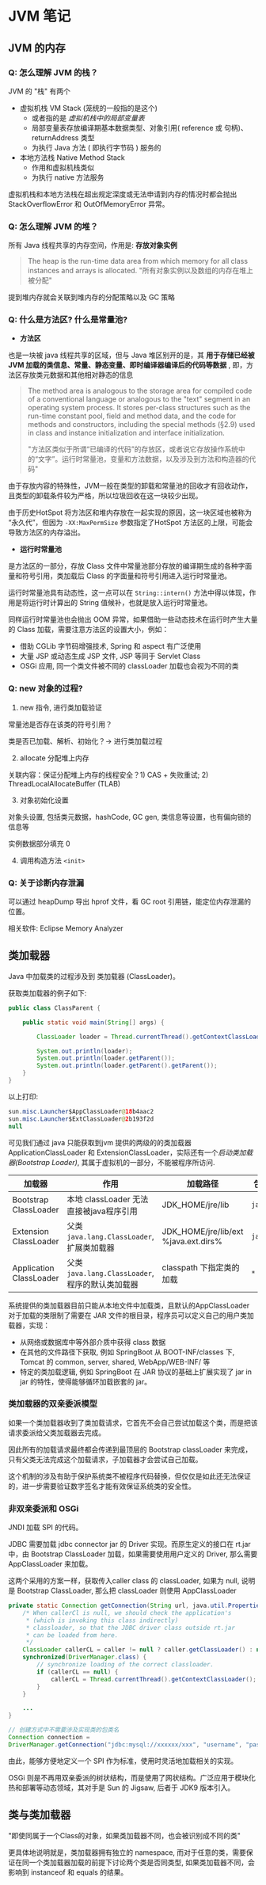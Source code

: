 # JVM 笔记

## JVM 的内存

### Q: 怎么理解 JVM 的栈？

JVM 的 "栈" 有两个
* 虚拟机栈 VM Stack (笼统的一般指的是这个)
    - 或者指的是 *虚拟机栈中的局部变量表*
    - 局部变量表存放编译期基本数据类型、对象引用( reference 或 句柄)、returnAddress 类型
    - 为执行 Java 方法 ( 即执行字节码 ) 服务的
* 本地方法栈 Native Method Stack
    - 作用和虚拟机栈类似
    - 为执行 native 方法服务

虚拟机栈和本地方法栈在超出规定深度或无法申请到内存的情况时都会抛出 StackOverflowError 和 OutOfMemoryError 异常。

### Q: 怎么理解 JVM 的堆？

所有 Java 线程共享的内存空间，作用是: **存放对象实例**

> The heap is the run-time data area from which memory for all class instances and arrays is allocated.
> "所有对象实例以及数组的内存在堆上被分配"

提到堆内存就会关联到堆内存的分配策略以及 GC 策略

### Q: 什么是方法区? 什么是常量池?

* __方法区__

也是一块被 java 线程共享的区域，但与 Java 堆区别开的是，其 **用于存储已经被 JVM 加载的类信息、常量、静态变量、即时编译器编译后的代码等数据** , 即，方法区存放类元数据和其他相对静态的信息

> The method area is analogous to the storage area for compiled code of a conventional language or analogous to the "text" segment in an operating system process. It stores per-class structures such as the run-time constant pool, field and method data, and the code for methods and constructors, including the special methods (§2.9) used in class and instance initialization and interface initialization.
> 
> "方法区类似于所谓“已编译的代码”的存放区，或者说它存放操作系统中的“文字”。运行时常量池，变量和方法数据，以及涉及到方法和构造器的代码"

由于存放内容的特殊性，JVM一般在类型的卸载和常量池的回收才有回收动作，且类型的卸载条件较为严格，所以垃圾回收在这一块较少出现。

由于历史HotSpot 将方法区和堆内存放在一起实现的原因，这一块区域也被称为 “永久代”，但因为 `-XX:MaxPermSize` 参数指定了HotSpot 方法区的上限，可能会导致方法区的内存溢出。

* __运行时常量池__

是方法区的一部分，存放 Class 文件中常量池部分存放的编译期生成的各种字面量和符号引用，类加载后 Class 的字面量和符号引用进入运行时常量池。

运行时常量池具有动态性，这一点可以在 `String::intern()` 方法中得以体现，作用是将运行时计算出的 String 值候补，也就是放入运行时常量池。

同样运行时常量池也会抛出 OOM 异常，如果借助一些动态技术在运行时产生大量的 Class 加载，需要注意方法区的设置大小，例如：

* 借助 CGLib 字节码增强技术, Spring 和 aspect 有广泛使用
* 大量 JSP 或动态生成 JSP 文件, JSP 等同于 Servlet Class
* OSGi 应用, 同一个类文件被不同的 classLoader 加载也会视为不同的类

### Q: new 对象的过程? 

1. new 指令, 进行类加载验证

常量池是否存在该类的符号引用？

类是否已加载、解析、初始化？-> 进行类加载过程

2. allocate 分配堆上内存

关联内容：保证分配堆上内存的线程安全？1) CAS + 失败重试; 2) ThreadLocalAllocateBuffer (TLAB)

3. 对象初始化设置

对象头设置, 包括类元数据，hashCode, GC gen, 类信息等设置，也有偏向锁的信息等

实例数据部分填充 0

4. 调用构造方法 `<init>`


### Q: 关于诊断内存泄漏

可以通过 heapDump 导出 hprof 文件，看 GC root 引用链，能定位内存泄漏的位置。

相关软件: Eclipse Memory Analyzer




## 类加载器

Java 中加载类的过程涉及到 类加载器 (ClassLoader)。

获取类加载器的例子如下: 

```java
public class ClassParent {

    public static void main(String[] args) {

        ClassLoader loader = Thread.currentThread().getContextClassLoader();

        System.out.println(loader);
        System.out.println(loader.getParent());
        System.out.println(loader.getParent().getParent());
    }
}
```

以上打印: 

```java
sun.misc.Launcher$AppClassLoader@18b4aac2
sun.misc.Launcher$ExtClassLoader@2b193f2d
null
```

可见我们通过 java 只能获取到jvm 提供的两级的的类加载器 ApplicationClassLoader 和 ExtensionClassLoader，实际还有一个*启动类加载器(Bootstrap Loader)*, 其属于虚拟机的一部分，不能被程序所访问.

|加载器|作用|加载路径|包路径|
|-|-|-|-|
| Bootstrap ClassLoader | 本地 classLoader 无法直接被java程序引用| JDK_HOME/jre/lib | `java.*` |
| Extension ClassLoader | 父类 `java.lang.ClassLoader`, 扩展类加载器 | JDK_HOME/jre/lib/ext %java.ext.dirs% | `javax.*` |
| Application ClassLoader | 父类 `java.lang.ClassLoader`, 程序的默认类加载器 | classpath 下指定类的加载 | `*` |

系统提供的类加载器目前只能从本地文件中加载类，且默认的AppClassLoader 对于加载的类限制了需要在 JAR 文件的根目录，程序员可以定义自己的用户类加载器，实现：

* 从网络或数据库中等外部介质中获得 class 数据
* 在其他的文件路径下获取, 例如 SpringBoot 从 BOOT-INF/classes 下, Tomcat 的 common, server, shared, WebApp/WEB-INF/ 等
* 特定的类加载逻辑, 例如 SpringBoot 在 JAR 协议的基础上扩展实现了 jar in jar 的特性，使得能够循环加载嵌套的 jar。

### 类加载器的双亲委派模型

如果一个类加载器收到了类加载请求，它首先不会自己尝试加载这个类，而是把该请求委派给父类加载器去完成。

因此所有的加载请求最终都会传递到最顶层的 Bootstrap classLoader 来完成，只有父类无法完成这个加载请求，子加载器才会尝试自己加载。

这个机制的涉及有助于保护系统类不被程序代码替换，但仅仅是如此还无法保证的，进一步需要验证数字签名才能有效保证系统类的安全性。


### 非双亲委派和 OSGi

JNDI 加载 SPI 的代码。

JDBC 需要加载 jdbc connector jar 的 Driver 实现。而原生定义的接口在 rt.jar 中，由 Bootstrap ClassLoader 加载，如果需要使用用户定义的 Driver, 那么需要 AppClassLoader 来加载。

这两个采用的方案一样，获取传入caller class 的 classLoader, 如果为 null, 说明是 Bootstrap ClassLoader, 那么把 classLoader 则使用 AppClassLoader

```java
private static Connection getConnection(String url, java.util.Properties info, Class<?> caller) {
    /* When callerCl is null, we should check the application's
     * (which is invoking this class indirectly)
     * classloader, so that the JDBC driver class outside rt.jar
     * can be loaded from here.
     */
    ClassLoader callerCL = caller != null ? caller.getClassLoader() : null;
    synchronized(DriverManager.class) {
        // synchronize loading of the correct classloader.
        if (callerCL == null) {
            callerCL = Thread.currentThread().getContextClassLoader();
        }
    }

    ...
}
```

```java
// 创建方式中不需要涉及实现类的包类名
Connection connection = 
DriverManager.getConnection("jdbc:mysql://xxxxxx/xxx", "username", "password");
```

由此，能够方便地定义一个 SPI 作为标准，使用时灵活地加载相关的实现。

OSGi 则是不再用双亲委派的树状结构，而是使用了网状结构。广泛应用于模块化热和部署等动态领域，其对手是 Sun 的 Jigsaw, 后者于 JDK9 版本引入。

## 类与类加载器

"即使同属于一个Class的对象，如果类加载器不同，也会被识别成不同的类"

更具体地说明就是，类加载器拥有独立的 namespace, 而对于任意的类，需要保证在同一个类加载器加载的前提下讨论两个类是否同类型, 如果类加载器不同，会影响到 instanceof 和 equals 的结果。

